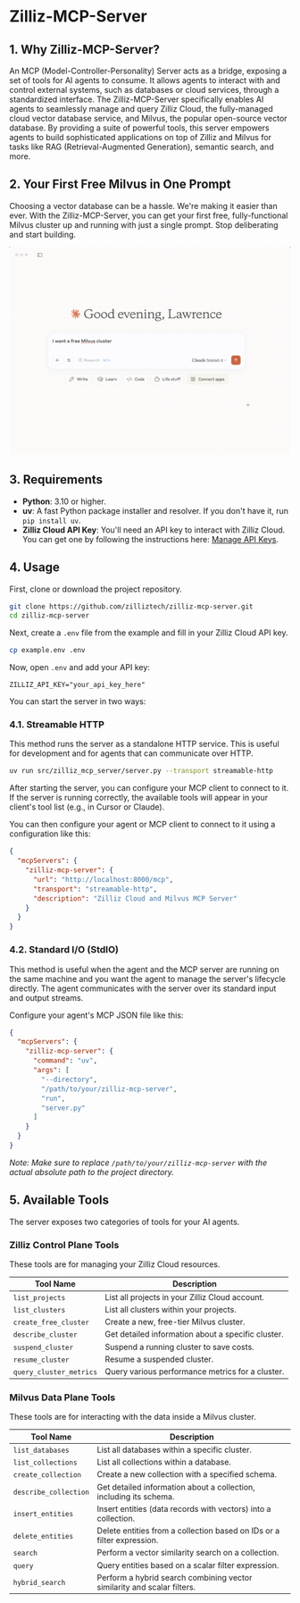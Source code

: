 # Zilliz-MCP-Server

## 1. Why Zilliz-MCP-Server?

An MCP (Model-Controller-Personality) Server acts as a bridge, exposing a set of tools for AI agents to consume. It allows agents to interact with and control external systems, such as databases or cloud services, through a standardized interface. The Zilliz-MCP-Server specifically enables AI agents to seamlessly manage and query Zilliz Cloud, the fully-managed cloud vector database service, and Milvus, the popular open-source vector database. By providing a suite of powerful tools, this server empowers agents to build sophisticated applications on top of Zilliz and Milvus for tasks like RAG (Retrieval-Augmented Generation), semantic search, and more.

## 2. Your First Free Milvus in One Prompt

Choosing a vector database can be a hassle. We're making it easier than ever. With the Zilliz-MCP-Server, you can get your first free, fully-functional Milvus cluster up and running with just a single prompt. Stop deliberating and start building.

![Create Free Cluster GIF](create_free_milvus.gif)

## 3. Requirements

*   **Python**: 3.10 or higher.
*   **uv**: A fast Python package installer and resolver. If you don't have it, run `pip install uv`.
*   **Zilliz Cloud API Key**: You'll need an API key to interact with Zilliz Cloud. You can get one by following the instructions here: [Manage API Keys](https://docs.zilliz.com/docs/manage-api-keys).

## 4. Usage

First, clone or download the project repository.

```bash
git clone https://github.com/zilliztech/zilliz-mcp-server.git
cd zilliz-mcp-server
```

Next, create a `.env` file from the example and fill in your Zilliz Cloud API key.

```bash
cp example.env .env
```

Now, open `.env` and add your API key:

```
ZILLIZ_API_KEY="your_api_key_here"
```

You can start the server in two ways:

### 4.1. Streamable HTTP

This method runs the server as a standalone HTTP service. This is useful for development and for agents that can communicate over HTTP.

```bash
uv run src/zilliz_mcp_server/server.py --transport streamable-http
```

After starting the server, you can configure your MCP client to connect to it. If the server is running correctly, the available tools will appear in your client's tool list (e.g., in Cursor or Claude).

You can then configure your agent or MCP client to connect to it using a configuration like this:

```json
{
  "mcpServers": {
    "zilliz-mcp-server": {
      "url": "http://localhost:8000/mcp",
      "transport": "streamable-http",
      "description": "Zilliz Cloud and Milvus MCP Server"
    }
  }
}
```

### 4.2. Standard I/O (StdIO)

This method is useful when the agent and the MCP server are running on the same machine and you want the agent to manage the server's lifecycle directly. The agent communicates with the server over its standard input and output streams.

Configure your agent's MCP JSON file like this:

```json
{
  "mcpServers": {
    "zilliz-mcp-server": {
      "command": "uv",
      "args": [
        "--directory",
        "/path/to/your/zilliz-mcp-server",
        "run",
        "server.py"
      ]
    }
  }
}
```
*Note: Make sure to replace `/path/to/your/zilliz-mcp-server` with the actual absolute path to the project directory.*

## 5. Available Tools

The server exposes two categories of tools for your AI agents.

### Zilliz Control Plane Tools

These tools are for managing your Zilliz Cloud resources.

| Tool Name             | Description                                          |
| --------------------- | ---------------------------------------------------- |
| `list_projects`         | List all projects in your Zilliz Cloud account.      |
| `list_clusters`         | List all clusters within your projects.              |
| `create_free_cluster`   | Create a new, free-tier Milvus cluster.              |
| `describe_cluster`      | Get detailed information about a specific cluster.   |
| `suspend_cluster`       | Suspend a running cluster to save costs.   |
| `resume_cluster`        | Resume a suspended cluster.                |
| `query_cluster_metrics` | Query various performance metrics for a cluster.     |

### Milvus Data Plane Tools

These tools are for interacting with the data inside a Milvus cluster.

| Tool Name             | Description                                                              |
| --------------------- | ------------------------------------------------------------------------ |
| `list_databases`        | List all databases within a specific cluster.                            |
| `list_collections`      | List all collections within a database.                                  |
| `create_collection`     | Create a new collection with a specified schema.                         |
| `describe_collection`   | Get detailed information about a collection, including its schema.       |
| `insert_entities`       | Insert entities (data records with vectors) into a collection.           |
| `delete_entities`       | Delete entities from a collection based on IDs or a filter expression.   |
| `search`                | Perform a vector similarity search on a collection.                      |
| `query`                 | Query entities based on a scalar filter expression.                      |
| `hybrid_search`         | Perform a hybrid search combining vector similarity and scalar filters.  |
